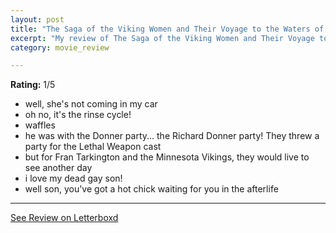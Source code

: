 ```yaml
---
layout: post
title: "The Saga of the Viking Women and Their Voyage to the Waters of the Great Sea Serpent (1957)"
excerpt: "My review of The Saga of the Viking Women and Their Voyage to the Waters of the Great Sea Serpent (1957)"
category: movie_review

---
```


**Rating:** 1/5

* well, she's not coming in my car
* oh no, it's the rinse cycle!
* waffles
* he was with the Donner party... the Richard Donner party! They threw a party for the Lethal Weapon cast
* but for Fran Tarkington and the Minnesota Vikings, they would live to see another day
* i love my dead gay son!
* well son, you've got a hot chick waiting for you in the afterlife

<hr>

[See Review on Letterboxd](https://boxd.it/4QmDkN)
